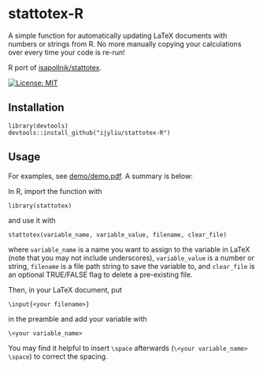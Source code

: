# stattotex-R

A simple function for automatically updating LaTeX documents with numbers or strings from R. No more manually copying your calculations over every time your code is re-run!

R port of [isapollnik/stattotex](https://github.com/isapollnik/stattotex).

[![License: MIT](https://img.shields.io/badge/License-MIT-yellow.svg)](https://opensource.org/licenses/MIT)

## Installation

```
library(devtools)
devtools::install_github("ijyliu/stattotex-R")
```

## Usage

For examples, see [demo/demo.pdf](). A summary is below:

In R, import the function with

```
library(stattotex)
```

and use it with

```
stattotex(variable_name, variable_value, filename, clear_file)
```

where `variable_name` is a name you want to assign to the variable in LaTeX (note that you may not include underscores), `variable_value` is a number or string, `filename` is a file path string to save the variable to, and `clear_file` is an optional TRUE/FALSE flag to delete a pre-existing file.

Then, in your LaTeX document, put

```
\input{<your filename>}
```

in the preamble and add your variable with

```
\<your variable_name>
```

You may find it helpful to insert `\space` afterwards (`\<your variable_name> \space`) to correct the spacing.
